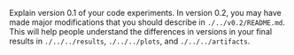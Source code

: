 Explain version 0.1 of your code experiments.  In version 0.2, you may have made major
modifications that you should describe in `./../v0.2/README.md`.  This will help people
understand the differences in versions in your final results in `./../../results`,
`./../../plots`, and `./../../artifacts`.